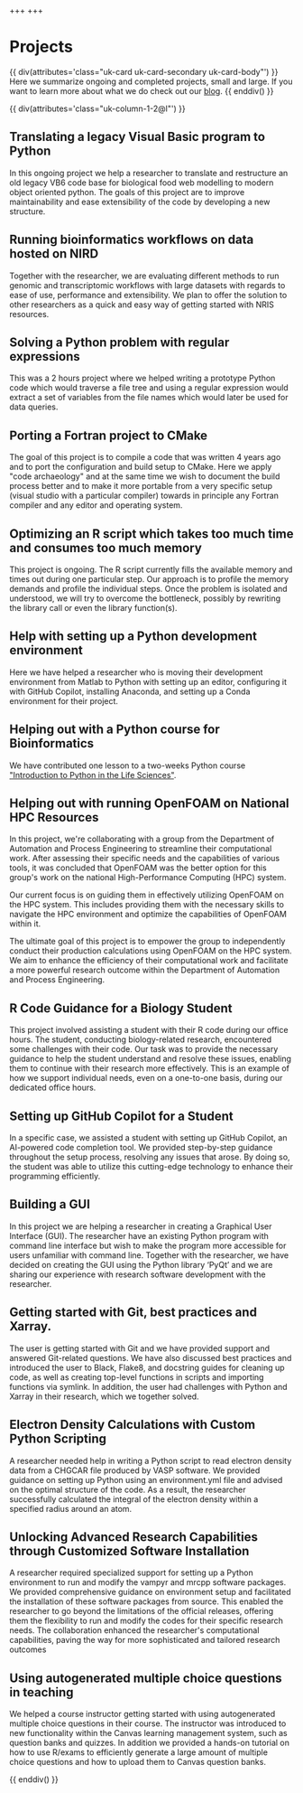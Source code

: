 +++
+++

# Projects

{{ div(attributes='class="uk-card uk-card-secondary uk-card-body"') }}
Here we summarize ongoing and completed projects, small and large. If you want to
learn more about what we do check out our [blog](/blog/).
{{ enddiv() }}

{{ div(attributes='class="uk-column-1-2@l"') }}

## Translating a legacy Visual Basic program to Python

In this ongoing project we help a researcher to translate and restructure an
old legacy VB6 code base for biological food web modelling to modern object
oriented python.  The goals of this project are to improve maintainability and
ease extensibility of the code by developing a new structure.


## Running bioinformatics workflows on data hosted on NIRD

Together with the researcher, we are evaluating different methods to run
genomic and transcriptomic workflows with large datasets with regards to ease
of use, performance and extensibility. We plan to offer the solution to other
researchers as a quick and easy way of getting started with NRIS resources.


## Solving a Python problem with regular expressions

This was a 2 hours project where we helped writing a prototype Python code
which would traverse a file tree and using a regular expression would extract a
set of variables from the file names which would later be used for data
queries.


## Porting a Fortran project to CMake

The goal of this project is to compile a code that was written 4 years ago and
to port the configuration and build setup to CMake. Here we apply "code
archaeology" and at the same time we wish to document the build process better
and to make it more portable from a very specific setup (visual studio with a
particular compiler) towards in principle any Fortran compiler and any editor
and operating system.


## Optimizing an R script which takes too much time and consumes too much memory

This project is ongoing. The R script currently fills the available memory and
times out during one particular step. Our approach is to profile the memory
demands and profile the individual steps. Once the problem is isolated and
understood, we will try to overcome the bottleneck, possibly by rewriting the
library call or even the library function(s).


## Help with setting up a Python development environment

Here we have helped a researcher who is moving their development environment
from Matlab to Python with setting up an editor, configuring it with GitHub
Copilot, installing Anaconda, and setting up a Conda environment for their
project.


## Helping out with a Python course for Bioinformatics

We have contributed one lesson to a two-weeks Python course ["Introduction to
Python in the Life
Sciences"](https://github.com/Bioinformatics-teaching-UiT/Python_2023).


## Helping out with running OpenFOAM on National HPC Resources

In this project, we're collaborating with a group from the Department of
Automation and Process Engineering to streamline their computational work.
After assessing their specific needs and the capabilities of various tools,
it was concluded that OpenFOAM was the better option for this group's work
on the national High-Performance Computing (HPC) system.

Our current focus is on guiding them in effectively utilizing OpenFOAM on the
HPC system. This includes providing them with the necessary skills to navigate
the HPC environment and optimize the capabilities of OpenFOAM within it.

The ultimate goal of this project is to empower the group to independently
conduct their production calculations using OpenFOAM on the HPC system.
We aim to enhance the efficiency of their computational work and facilitate
a more powerful research outcome within the Department of
Automation and Process Engineering.


## R Code Guidance for a Biology Student

This project involved assisting a student with their R code during our office
hours. The student, conducting biology-related research, encountered some
challenges with their code. Our task was to provide the necessary guidance
to help the student understand and resolve these issues, enabling them to
continue with their research more effectively. This is an example of how we
support individual needs, even on a one-to-one basis, during our dedicated office hours.


## Setting up GitHub Copilot for a Student

In a specific case, we assisted a student with setting up GitHub Copilot,
an AI-powered code completion tool. We provided step-by-step guidance
throughout the setup process, resolving any issues that arose. By doing so,
the student was able to utilize this cutting-edge technology to enhance their
programming efficiently.


## Building a GUI

In this project we are helping a researcher in creating a Graphical User
Interface (GUI). The researcher have an existing Python program with command
line interface but wish to make the program more accessible for users
unfamiliar with command line. Together with the researcher, we have decided on
creating the GUI using the Python library ‘PyQt’ and we are sharing our
experience with research software development with the researcher.


## Getting started with Git, best practices and Xarray.

The user is getting started with Git and we have provided support and answered
Git-related questions. We have also discussed best practices and introduced the
user to Black, Flake8, and docstring guides for cleaning up code, as well as
creating top-level functions in scripts and importing functions via symlink. In
addition, the user had challenges with Python and Xarray in their research,
which we together solved.


## Electron Density Calculations with Custom Python Scripting

A researcher needed help in writing a Python script to read electron
density data from a CHGCAR file produced by VASP software. We
provided guidance on setting up Python using an environment.yml file
and advised on the optimal structure of the code. As a result, the
researcher successfully calculated the integral of the electron
density within a specified radius around an atom.


## Unlocking Advanced Research Capabilities through Customized Software Installation

A researcher required specialized support for setting up a Python environment to run and
modify the vampyr and mrcpp software packages. We provided comprehensive guidance on
environment setup and facilitated the installation of these software packages from source.
This enabled the researcher to go beyond the limitations of the official releases, offering
them the flexibility to run and modify the codes for their specific research needs. The
collaboration enhanced the researcher's computational capabilities, paving the way for more
sophisticated and tailored research outcomes


## Using autogenerated multiple choice questions in teaching

We helped a course instructor getting started with using autogenerated multiple
choice questions in their course. The instructor was introduced to new
functionality within the Canvas learning management system, such as question
banks and quizzes. In addition we provided a hands-on tutorial on how to use
R/exams to efficiently generate a large amount of multiple choice questions and
how to upload them to Canvas question banks. 

{{ enddiv() }}
